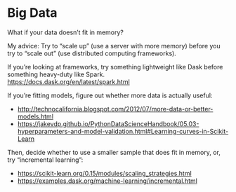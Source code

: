 # Big Data

What if your data doesn’t fit in memory?

My advice: Try to “scale up” (use a server with more memory) before you try to “scale out” (use distributed computing frameworks).

If you’re looking at frameworks, try something lightweight like Dask before something heavy-duty like Spark. https://docs.dask.org/en/latest/spark.html

If you’re fitting models, figure out whether more data is actually useful:

- http://technocalifornia.blogspot.com/2012/07/more-data-or-better-models.html
- https://jakevdp.github.io/PythonDataScienceHandbook/05.03-hyperparameters-and-model-validation.html#Learning-curves-in-Scikit-Learn

Then, decide whether to use a smaller sample that does fit in memory, or, try “incremental learning”:

- https://scikit-learn.org/0.15/modules/scaling_strategies.html
- https://examples.dask.org/machine-learning/incremental.html 